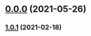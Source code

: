 # [0.0.0](https://github.com/AlexRogalskiy/javascript-patterns/compare/v1.0.1...v0.0.0) (2021-05-26)



## [1.0.1](https://github.com/AlexRogalskiy/javascript-patterns/compare/1.0.1...v1.0.1) (2021-02-18)



